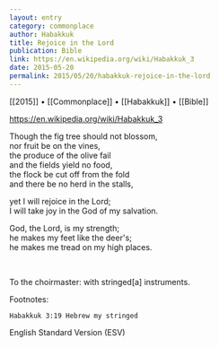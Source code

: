```yaml
---
layout: entry
category: commonplace
author: Habakkuk
title: Rejoice in the Lord
publication: Bible
link: https://en.wikipedia.org/wiki/Habakkuk_3
date: 2015-05-20
permalink: 2015/05/20/habakkuk-rejoice-in-the-lord
---
```


[[2015]] • [[Commonplace]] • [[Habakkuk]] • [[Bible]] 

https://en.wikipedia.org/wiki/Habakkuk_3

Though the fig tree should not blossom,
<br>    nor fruit be on the vines,
<br>the produce of the olive fail
<br>    and the fields yield no food,
<br>the flock be cut off from the fold
<br>    and there be no herd in the stalls,

yet I will rejoice in the Lord;
<br>    I will take joy in the God of my salvation.

God, the Lord, is my strength;
<br>    he makes my feet like the deer's;
<br>    he makes me tread on my high places.

<br>

To the choirmaster: with stringed[a] instruments.

Footnotes:

    Habakkuk 3:19 Hebrew my stringed

English Standard Version (ESV)
